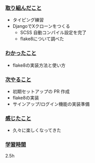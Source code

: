 ### <u>取り組んだこと</u>
- タイピング練習
- DjangoでXクローンをつくる
    - SCSS 自動コンパイル設定を完了
    - flake8について調べた

### <u>わかったこと</u>
- flake8の実装方法と使い方

### <u>次やること</u>
- 初期セットアップの PR 作成
- flake8の実装
- サインアップ/ログイン機能の実装準備

### <u>感じたこと</u>
- 久々に楽しくなってきた

### <u>学習時間</u>
2.5h